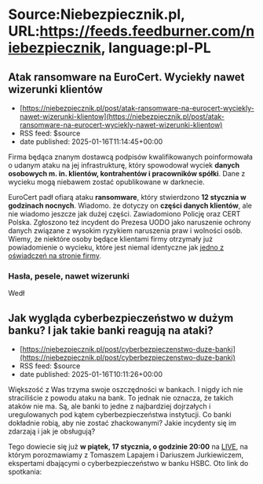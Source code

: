 # Source:Niebezpiecznik.pl, URL:https://feeds.feedburner.com/niebezpiecznik, language:pl-PL

## Atak ransomware na EuroCert. Wyciekły nawet wizerunki klientów
 - [https://niebezpiecznik.pl/post/atak-ransomware-na-eurocert-wyciekly-nawet-wizerunki-klientow](https://niebezpiecznik.pl/post/atak-ransomware-na-eurocert-wyciekly-nawet-wizerunki-klientow)
 - RSS feed: $source
 - date published: 2025-01-16T11:14:45+00:00

<p>Firma będąca znanym dostawcą podpisów kwalifikowanych poinformowała o udanym ataku na jej infrastrukturę, który spowodował wyciek <strong>danych osobowych m. in. klientów, kontrahentów i pracowników spółki</strong>. Dane z wycieku mogą niebawem zostać opublikowane w darknecie.</p>
<p><span id="more-26250"></span></p>
<p>EuroCert padł ofiarą ataku <strong>ransomware</strong>, który stwierdzono <strong>12 stycznia w godzinach nocnych</strong>. Wiadomo. że dotyczy on <strong>części danych klientów</strong>, ale nie wiadomo jeszcze jak dużej części. Zawiadomiono Policję oraz CERT Polska. Zgłoszono też incydent do Prezesa UODO jako naruszenie ochrony danych związane z wysokim ryzykiem naruszenia praw i wolności osób. Wiemy, że niektóre osoby będące klientami firmy otrzymały już powiadomienie o wycieku, które jest niemal identyczne jak <a href="https://eurocert.pl/atak-na-eurocert-oswiadczenie/">jedno z oświadczeń na stronie firmy</a>.</p>
<h3>Hasła, pesele, nawet wizerunki</h3>
<p>Wedł

## Jak wygląda cyberbezpieczeństwo w dużym banku? I jak takie banki reagują na ataki?
 - [https://niebezpiecznik.pl/post/cyberbezpieczenstwo-duze-banki](https://niebezpiecznik.pl/post/cyberbezpieczenstwo-duze-banki)
 - RSS feed: $source
 - date published: 2025-01-16T10:11:26+00:00

<p>Większość z Was trzyma swoje oszczędności w bankach. I nigdy ich nie straciliście z powodu ataku na bank. To jednak nie oznacza, że takich ataków nie ma. Są, ale banki to jedne z najbardziej dojrzałych i uregulowanych pod kątem cyberbezpieczeństwa instytucji. Co banki dokładnie robią, aby nie zostać zhackowanymi? Jakie incydenty się im zdarzają i jak je obsługują? <span id="more-26246"></span></p>
<p>Tego dowiecie się już <strong>w piątek, 17 stycznia, o godzinie 20:00</strong> na <a href="https://www.youtube.com/live/A9LKvu7QloI" rel="noopener" target="_blank">LIVE</a>, na którym porozmawiamy z Tomaszem Lapajem i Dariuszem Jurkiewiczem, ekspertami dbającymi o cyberbezpieczeństwo w banku HSBC. Oto link do spotkania:</p>
<p><iframe loading="lazy" width="560" height="315" src="https://www.youtube.com/embed/A9LKvu7QloI?si=aLuCHrsWslT_kRvu" title="YouTube video player" frameborder="0" allow="accelerometer; autoplay; clipboard-write; encrypted-media; gyroscope; picture-in-picture; web-

